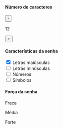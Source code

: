 <head>
 <link rel="stylesheet" href="style.css">
    </head>
<div class="parametro-senha">
    <h4 class="parametro-senha__titulo">Número de caracteres</h4>
    <div class="parametro-senha-botoes">
        <button class="parametro-senha__botao">-</button>
        <p class="parametro-senha__texto">12</p>
        <button class="parametro-senha__botao">+</button>
    </div>
</div>  
<div class="parametro-senha">
    <h4 class="parametro-senha__titulo">Características da senha</h4>
    <div class="parametro-senha-checkbox">
        <input name="maiusculo" type="checkbox" checked>
        <label for="maiusculo">Letras maiúsculas</label>
    </div>
    <div class="parametro-senha-checkbox">
        <input name="minusculo" type="checkbox">
        <label for="minusculo">Letras minúsculas</label>
    </div>
    <div class="parametro-senha-checkbox">
        <input name="numero" type="checkbox">
        <label for="numero">Números</label>
    </div>
    <div class="parametro-senha-checkbox">
    <input name="simbolo" type="checkbox">
        <label for="simbolo">Símbolos</label>
        <div class="parametro-senha">
    <h4 class="parametro-senha__titulo">Força da senha</h4>
    <div class="barra"></div>
    <div class="forca forte"></div>
    <div class="parametro-senha-textos">
        <p>Fraca</p>
        <p>Média</p>
        <p>Forte</p>
    </div>
</div>
    </div>
</div>


